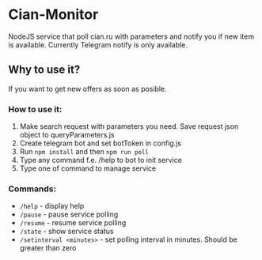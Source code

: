 # Cian-Monitor
NodeJS service that poll cian.ru with parameters and notify you if new item is available. Currently Telegram notify is only available.

## Why to use it?
If you want to get new offers as soon as posible. 

### How to use it:
1. Make search request with parameters you need. Save request json object to queryParameters.js
2. Create telegram bot and set botToken in config.js
3. Run `npm install` and then `npm run poll`
4. Type any command f.e. /help to bot to init service
5. Type one of command to manage service

### Commands:
- `/help` - display help
- `/pause` - pause service polling
- `/resume` - resume service polling
- `/state` - show service status
- `/setinterval <minutes>` - set polling interval in minutes. Should be greater than zero

